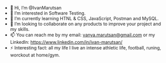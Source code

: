 - 👋 Hi, I’m @IvanMarutsan
- 👀 I’m interested in Software Testing.
- 🌱 I’m currently learning HTNL & CSS, JavaScript, Postman and MySQL.
- 💞️ I’m looking to collaborate on any products to improve your project and my skills.
- 📫 You can reach me by my email: vanya.marutsan@gmail.com or my LinkedIn: https://www.linkedin.com/in/ivan-marutsan/
- ⚡ Interesting fact: all my life I live an intense athletic life, football, runing, worckout at home/gym.

<!---
IvanMarutsan/IvanMarutsan is a ✨ special ✨ repository because its `README.md` (this file) appears on your GitHub profile.
You can click the Preview link to take a look at your changes.
--->
